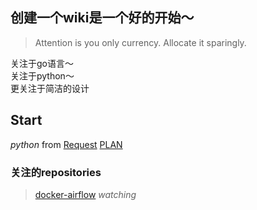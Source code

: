 ## 创建一个wiki是一个好的开始～
> Attention is you only currency. Allocate it sparingly.

关注于go语言～  
关注于python～  
更关注于简洁的设计  

## Start
*python* from [Request](http://docs.python-requests.org/en/master/)  [PLAN](python/requests.md)


### 关注的repositories

> [docker-airflow](https://github.com/puckel/docker-airflow)  _watching_
